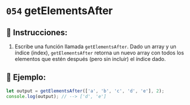 # `054` getElementsAfter

## 📝 Instrucciones:

1. Escribe una función llamada `getElementsAfter`. Dado un array y un índice (index), `getElementsAfter` retorna un nuevo array con todos los elementos que estén después (pero sin incluir) el índice dado.
 
## 📎 Ejemplo:

```Javascript
let output = getElementsAfter(['a', 'b', 'c', 'd', 'e'], 2); 
console.log(output); // --> ['d', 'e']
```
